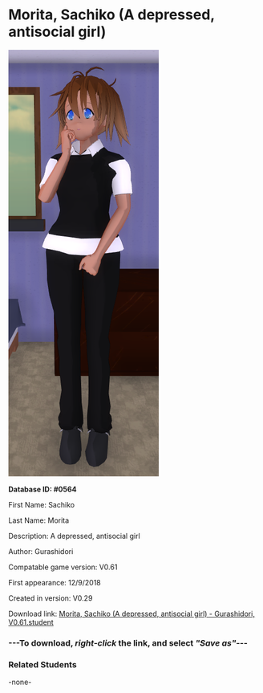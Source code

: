 # Morita, Sachiko (A depressed, antisocial girl)

<img src="../../Files/Images/Morita, Sachiko (A depressed, antisocial girl).png" title="Morita, Sachiko (A depressed, antisocial girl) - Gurashidori, V0.61">

**Database ID: #0564**

First Name: Sachiko

Last Name: Morita

Description: A depressed, antisocial girl

Author: Gurashidori

Compatable game version: V0.61

First appearance: 12/9/2018

Created in version: V0.29

Download link: <a href="https://raw.githubusercontent.com/Arbiter1223/Daigaku-Gurashi-Custom-Students/master/Files/Student%20Files/Morita%2C%20Sachiko%20(A%20depressed%2C%20antisocial%20girl)%20-%20Gurashidori%2C%20V0.61.student">Morita, Sachiko (A depressed, antisocial girl) - Gurashidori, V0.61.student</a>

### ---**To download, _right-click_ the link, and select _"Save as"_**---

### Related Students

-none-
